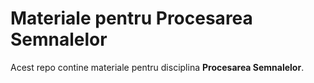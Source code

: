 # Materiale pentru Procesarea Semnalelor

Acest repo contine materiale pentru disciplina **Procesarea Semnalelor**.